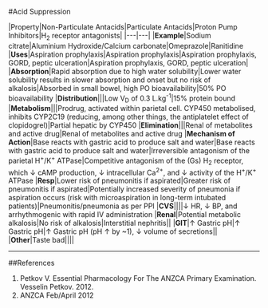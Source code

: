 #Acid Suppression

|Property|Non-Particulate Antacids|Particulate Antacids|Proton Pump Inhibitors|H<sub>2</sub> receptor antagonists|
|---|---|
|**Example**|Sodium citrate|Aluminium Hydroxide/Calcium carbonate|Omeprazole|Ranitidine
|**Uses**|Aspiration prophylaxis|Aspiration prophylaxis|Aspiration prophylaxis, GORD, peptic ulceration|Aspiration prophylaxis, GORD, peptic ulceration|
|**Absorption**|Rapid absorption due to high water solubility|Lower water solubility results in slower absorption and onset but no risk of alkalosis|Absorbed in small bowel, high PO bioavailability|50% PO bioavailability
|**Distribution**|||Low V<sub>D</sub> of 0.3 L.kg<sup>-1</sup>|15% protein bound
|**Metabolism**|||Prodrug, activated within parietal cell. CYP450 metabolised, inhibits CYP2C19 (reducing, among other things, the antiplatelet effect of clopidogrel)|Partial hepatic by CYP450
|**Elimination**|||Renal of metabolites and active drug|Renal of metabolites and active drug
|**Mechanism of Action**|Base reacts with gastric acid to produce salt and water|Base reacts with gastric acid to produce salt and water|Irreversible antagonism of the parietal H<sup>+</sup>/K<sup>+</sup> ATPase|Competitive antagonism of the (Gs) H<sub>2</sub> receptor, which ↓ cAMP production, ↓ intracellular Ca<sup>2+</sup>, and ↓ activity of the H<sup>+</sup>/K<sup>+</sup> ATPase
|**Resp**|Lower risk of pneumonitis if aspirated|Greater risk of pneumonitis if aspirated|Potentially increased severity of pneumonia if aspiration occurs (risk with microaspiration in long-term intubated patients)|Pneumonitis/pneumonia as per PPI
|**CVS**||||↓ HR, ↓ BP, and arrhythmogenic with rapid IV administration
|**Renal**|Potential metabolic alkalosis|No risk of alkalosis|Interstitial nephritis||
|**GIT**|↑ Gastric pH|↑ Gastric pH|↑ Gastric pH (pH ↑ by ~1), ↓ volume of secretions||
|**Other**|Taste bad||||


---

##References
1. Petkov V. Essential Pharmacology For The ANZCA Primary Examination. Vesselin Petkov. 2012.
2. ANZCA Feb/April 2012